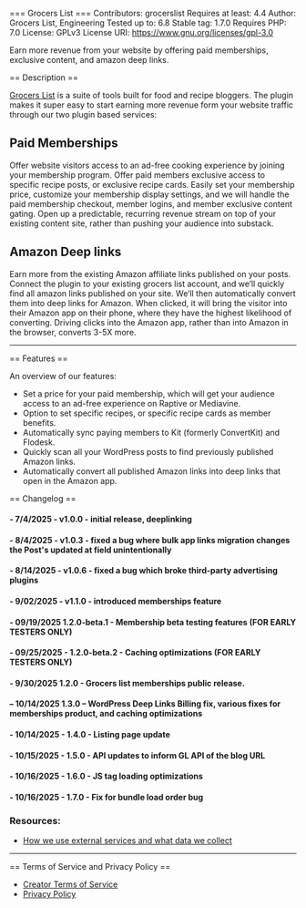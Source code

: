 === Grocers List ===
Contributors: grocerslist
Requires at least: 4.4
Author: Grocers List, Engineering
Tested up to: 6.8
Stable tag: 1.7.0
Requires PHP: 7.0
License: GPLv3
License URI: https://www.gnu.org/licenses/gpl-3.0

Earn more revenue from your website by offering paid memberships, exclusive content, and amazon deep links.

== Description ==

[Grocers List](https://grocerslist.com) is a suite of tools built for food and recipe bloggers. The plugin makes it super easy to start earning more revenue form your website traffic through our two plugin based services:

## Paid Memberships

Offer website visitors access to an ad-free cooking experience by joining your membership program. Offer paid members exclusive access to specific recipe posts, or exclusive recipe cards. Easily set your membership price, customize your membership display settings, and we will handle the paid membership checkout, member logins, and member exclusive content gating. Open up a predictable, recurring revenue stream on top of your existing content site, rather than pushing your audience into substack.

## Amazon Deep links

Earn more from the existing Amazon affiliate links published on your posts. Connect the plugin to your existing grocers list account, and we’ll quickly find all amazon links published on your site.
We’ll then automatically convert them into deep links for Amazon. When clicked, it will bring the visitor into their Amazon app on their phone, where they have the highest likelihood of converting. Driving clicks into the Amazon app, rather than into Amazon in the browser, converts 3-5X more.

<hr>

== Features ==

An overview of our features:

- Set a price for your paid membership, which will get your audience access to an ad-free experience on Raptive or Mediavine.
- Option to set specific recipes, or specific recipe cards as member benefits.
- Automatically sync paying members to Kit (formerly ConvertKit) and Flodesk.
- Quickly scan all your WordPress posts to find previously published Amazon links.
- Automatically convert all published Amazon links into deep links that open in the Amazon app.

== Changelog ==

#### - 7/4/2025 - v1.0.0 - initial release, deeplinking

#### - 8/4/2025 - v1.0.3 - fixed a bug where bulk app links migration changes the Post's updated at field unintentionally

#### - 8/14/2025 - v1.0.6 - fixed a bug which broke third-party advertising plugins

#### - 9/02/2025 - v1.1.0 - introduced memberships feature

#### - 09/19/2025 1.2.0-beta.1 - Membership beta testing features (FOR EARLY TESTERS ONLY)

#### - 09/25/2025 - 1.2.0-beta.2 - Caching optimizations (FOR EARLY TESTERS ONLY)

#### - 9/30/2025 1.2.0 - Grocers list memberships public release.

#### – 10/14/2025 1.3.0 – WordPress Deep Links Billing fix, various fixes for memberships product, and caching optimizations

#### - 10/14/2025 - 1.4.0 - Listing page update

#### - 10/15/2025 - 1.5.0 - API updates to inform GL API of the blog URL

#### - 10/16/2025 - 1.6.0 - JS tag loading optimizations

#### - 10/16/2025 - 1.7.0 - Fix for bundle load order bug

### Resources:

- [How we use external services and what data we collect](https://github.com/GrocersList/grocerslist-deep-links/blob/main/docs/EXTERNAL_SERVICES.md)

<hr>

== Terms of Service and Privacy Policy ==

- [Creator Terms of Service](https://www.grocerslist.com/creator-tos)
- [Privacy Policy](https://www.grocerslist.com/privacy)

